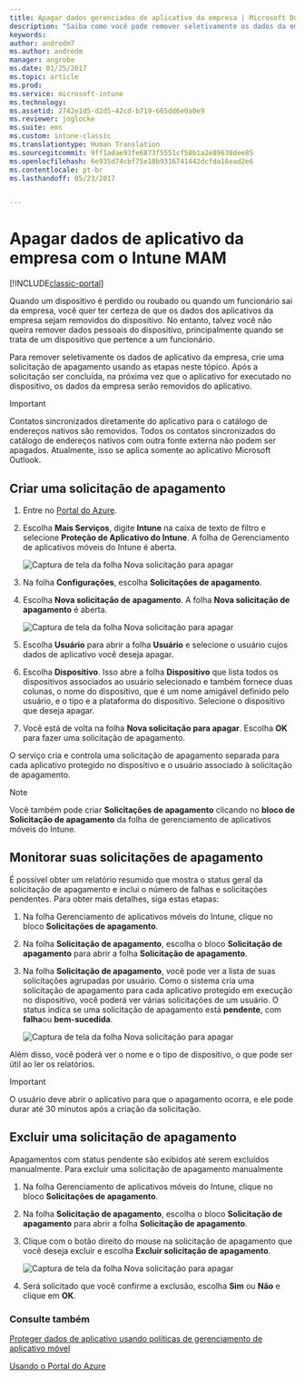 ```yaml
---
title: Apagar dados gerenciados de aplicativo da empresa | Microsoft Docs
description: "Saiba como você pode remover seletivamente os dados da empresa de dispositivos remotamente."
keywords: 
author: andredm7
ms.author: andredm
manager: angrobe
ms.date: 01/25/2017
ms.topic: article
ms.prod: 
ms.service: microsoft-intune
ms.technology: 
ms.assetid: 2742e1d5-d2d5-42cd-b719-665dd6e0a0e9
ms.reviewer: joglocke
ms.suite: ems
ms.custom: intune-classic
ms.translationtype: Human Translation
ms.sourcegitcommit: 9ff1adae93fe6873f5551cf58b1a2e89638dee85
ms.openlocfilehash: 6e935d74cbf75e18b9316741442dcfda16ead2e6
ms.contentlocale: pt-br
ms.lasthandoff: 05/23/2017


---
```


# <a name="wipe-company-app-data-with-intune-mam"></a>Apagar dados de aplicativo da empresa com o Intune MAM

[!INCLUDE[classic-portal](../includes/classic-portal.md)]

Quando um dispositivo é perdido ou roubado ou quando um funcionário sai da empresa, você quer ter certeza de que os dados dos aplicativos da empresa sejam removidos do dispositivo. No entanto, talvez você não queira remover dados pessoais do dispositivo, principalmente quando se trata de um dispositivo que pertence a um funcionário.

Para remover seletivamente os dados de aplicativo da empresa, crie uma solicitação de apagamento usando as etapas neste tópico. Após a solicitação ser concluída, na próxima vez que o aplicativo for executado no dispositivo, os dados da empresa serão removidos do aplicativo.

>[!IMPORTANT]
> Contatos sincronizados diretamente do aplicativo para o catálogo de endereços nativos são removidos. Todos os contatos sincronizados do catálogo de endereços nativos com outra fonte externa não podem ser apagados. Atualmente, isso se aplica somente ao aplicativo Microsoft Outlook.

## <a name="create-a-wipe-request"></a>Criar uma solicitação de apagamento

1.  Entre no [Portal do Azure](https://portal.azure.com).

2.  Escolha **Mais Serviços**, digite **Intune** na caixa de texto de filtro e selecione **Proteção de Aplicativo do Intune**. A folha de Gerenciamento de aplicativos móveis do Intune é aberta.

    ![Captura de tela da folha Nova solicitação para apagar](../media/AppManagement/wipe-request-mam-main-blade.png)

2.  Na folha **Configurações**, escolha **Solicitações de apagamento**.

3.  Escolha **Nova solicitação de apagamento**. A folha **Nova solicitação de apagamento** é aberta.

    ![Captura de tela da folha Nova solicitação para apagar](../media/AppManagement/AzurePortal_MAM_NewWipeRequest.png)

4.  Escolha **Usuário** para abrir a folha **Usuário** e selecione o usuário cujos dados de aplicativo você deseja apagar.

5.  Escolha **Dispositivo**. Isso abre a folha **Dispositivo** que lista todos os dispositivos associados ao usuário selecionado e também fornece duas colunas, o nome do dispositivo, que é um nome amigável definido pelo usuário, e o tipo e a plataforma do dispositivo. Selecione o dispositivo que deseja apagar.

6.  Você está de volta na folha **Nova solicitação para apagar**. Escolha **OK** para fazer uma solicitação de apagamento. 

O serviço cria e controla uma solicitação de apagamento separada para cada aplicativo protegido no dispositivo e o usuário associado à solicitação de apagamento.

>[!NOTE]
> Você também pode criar **Solicitações de apagamento** clicando no **bloco de Solicitação de apagamento** da folha de gerenciamento de aplicativos móveis do Intune.

## <a name="monitor-your-wipe-requests"></a>Monitorar suas solicitações de apagamento

É possível obter um relatório resumido que mostra o status geral da solicitação de apagamento e inclui o número de falhas e solicitações pendentes. Para obter mais detalhes, siga estas etapas:

1.  Na folha Gerenciamento de aplicativos móveis do Intune, clique no bloco **Solicitações de apagamento**.

2.  Na folha **Solicitação de apagamento**, escolha o bloco **Solicitação de apagamento** para abrir a folha **Solicitação de apagamento**.

3.  Na folha **Solicitação de apagamento**, você pode ver a lista de suas solicitações agrupadas por usuário. Como o sistema cria uma solicitação de apagamento para cada aplicativo protegido em execução no dispositivo, você poderá ver várias solicitações de um usuário. O status indica se uma solicitação de apagamento está **pendente**, com **falha**ou **bem-sucedida**.

    ![Captura de tela da folha Nova solicitação para apagar](../media/AppManagement/wipe-request-status-1.png)

Além disso, você poderá ver o nome e o tipo de dispositivo, o que pode ser útil ao ler os relatórios.

>[!IMPORTANT]
> O usuário deve abrir o aplicativo para que o apagamento ocorra, e ele pode durar até 30 minutos após a criação da solicitação.

## <a name="delete-a-wipe-request"></a>Excluir uma solicitação de apagamento

Apagamentos com status pendente são exibidos até serem excluídos manualmente.  Para excluir uma solicitação de apagamento manualmente

1.  Na folha Gerenciamento de aplicativos móveis do Intune, clique no bloco **Solicitações de apagamento**.

2.  Na folha **Solicitação de apagamento**, escolha o bloco **Solicitação de apagamento** para abrir a folha **Solicitação de apagamento**.

3.  Clique com o botão direito do mouse na solicitação de apagamento que você deseja excluir e escolha **Excluir solicitação de apagamento**.

    ![Captura de tela da folha Nova solicitação para apagar](../media/AppManagement/delete-wipe-request.png)

4.  Será solicitado que você confirme a exclusão, escolha **Sim** ou **Não** e clique em **OK**.


### <a name="see-also"></a>Consulte também
[Proteger dados de aplicativo usando políticas de gerenciamento de aplicativo móvel](protect-app-data-using-mobile-app-management-policies-with-microsoft-intune.md)

[Usando o Portal do Azure](azure-portal-for-microsoft-intune-mam-policies.md)


